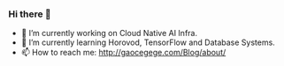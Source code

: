 ### Hi there 👋

- 🔭 I’m currently working on Cloud Native AI Infra.
- 🌱 I’m currently learning Horovod, TensorFlow and Database Systems.
- 📫 How to reach me: http://gaocegege.com/Blog/about/

<!--
**gaocegege/gaocegege** is a ✨ _special_ ✨ repository because its `README.md` (this file) appears on your GitHub profile.

Here are some ideas to get you started:

- 🔭 I’m currently working on ...
- 🌱 I’m currently learning ...
- 👯 I’m looking to collaborate on ...
- 🤔 I’m looking for help with ...
- 💬 Ask me about ...
- 📫 How to reach me: ...
- 😄 Pronouns: ...
- ⚡ Fun fact: ...
-->

